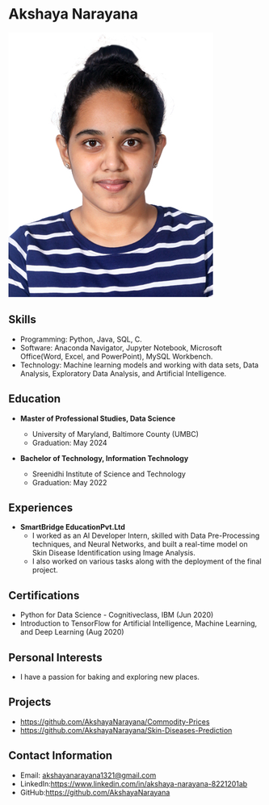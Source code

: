 # Akshaya Narayana


![Akshaya](1.jpg)

## Skills
- Programming: Python, Java, SQL, C.
- Software: Anaconda Navigator, Jupyter Notebook, Microsoft Office(Word, Excel, and PowerPoint), MySQL Workbench.
- Technology: Machine learning models and working with data sets, Data Analysis, Exploratory Data Analysis, and Artificial Intelligence.

## Education
- **Master of Professional Studies, Data Science**
  - University of Maryland, Baltimore County (UMBC)
  - Graduation: May 2024

- **Bachelor of Technology, Information Technology**
  - Sreenidhi Institute of Science and Technology
  - Graduation: May 2022


## Experiences
- **SmartBridge EducationPvt.Ltd**
  - I worked as an AI Developer Intern, skilled with Data Pre-Processing techniques, and Neural Networks, and built a real-time model on Skin Disease Identification using Image Analysis.
  - I also worked on various tasks along with the deployment of the final project.

## Certifications
- Python for Data Science - Cognitiveclass, IBM	 (Jun 2020)
- Introduction to TensorFlow for Artificial Intelligence, Machine Learning, and Deep Learning	 (Aug 2020) 

## Personal Interests
- I have a passion for baking and exploring new places.

## Projects
- https://github.com/AkshayaNarayana/Commodity-Prices
- https://github.com/AkshayaNarayana/Skin-Diseases-Prediction

## Contact Information
- Email: akshayanarayana1321@gmail.com
- LinkedIn:https://www.linkedin.com/in/akshaya-narayana-8221201ab
- GitHub:https://github.com/AkshayaNarayana
